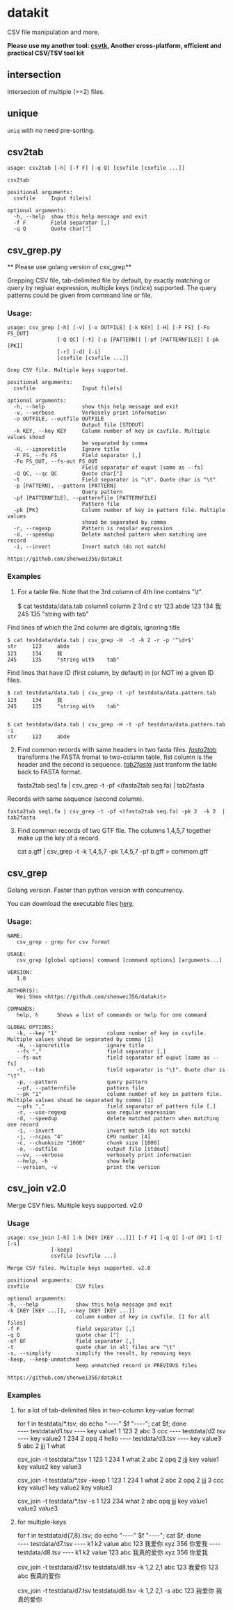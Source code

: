 # datakit

CSV file manipulation and more.

**Please use my another tool: [csvtk](https://github.com/shenwei356/csvtk), 
Another cross-platform, efficient and practical CSV/TSV tool kit**

## intersection

Intersecion of multiple (>=2) files.

## unique

`uniq` with no need pre-sorting.

## csv2tab

    usage: csv2tab [-h] [-f F] [-q Q] [csvfile [csvfile ...]]

    csv2tab

    positional arguments:
      csvfile     Input file(s)

    optional arguments:
      -h, --help  show this help message and exit
      -f F        Field separator [,]
      -q Q        Quote char["]



## csv_grep.py

** Please use golang version of csv_grep**

Grepping CSV file, tab-delimited file by default, by exactly matching or query by
regluar expression, multiple keys (indice) supported. The query patterns could be given from command line or file.

### Usage:

    usage: csv_grep [-h] [-v] [-o OUTFILE] [-k KEY] [-H] [-F FS] [-Fo FS_OUT]
                    [-Q QC] [-t] [-p [PATTERN]] [-pf [PATTERNFILE]] [-pk [PK]]
                    [-r] [-d] [-i]
                    [csvfile [csvfile ...]]

    Grep CSV file. Multiple keys supported.

    positional arguments:
      csvfile               Input file(s)

    optional arguments:
      -h, --help            show this help message and exit
      -v, --verbose         Verbosely print information
      -o OUTFILE, --outfile OUTFILE
                            Output file [STDOUT]
      -k KEY, --key KEY     Column number of key in csvfile. Multiple values shoud
                            be separated by comma
      -H, --ignoretitle     Ignore title
      -F FS, --fs FS        Field separator [,]
      -Fo FS_OUT, --fs-out FS_OUT
                            Field separator of ouput [same as --fs]
      -Q QC, --qc QC        Quote char["]
      -t                    Field separator is "\t". Quote char is "\t"
      -p [PATTERN], --pattern [PATTERN]
                            Query pattern
      -pf [PATTERNFILE], --patternfile [PATTERNFILE]
                            Pattern file
      -pk [PK]              Column number of key in pattern file. Multiple values
                            shoud be separated by comma
      -r, --regexp          Pattern is regular expression
      -d, --speedup         Delete matched pattern when matching one record
      -i, --invert          Invert match (do not match)

    https://github.com/shenwei356/datakit


### Examples

1) For a table file. Note that the 3rd column of 4th line contains "\t".

	$ cat testdata/data.tab
	column1 column 2        3rd c
	str     123     abde
	123     134     我
	245     135     "string with    tab"

Find lines of which the 2nd column are digitals, ignoring title

	$ cat testdata/data.tab | csv_grep -H  -t -k 2 -r -p '^\d+$'
	str     123     abde
	123     134     我
	245     135     "string with    tab"


Find lines that have ID (first column, by default) in (or NOT in) a given ID files.

	$ cat testdata/data.tab | csv_grep -t -pf testdata/data.pattern.tab
    123     134     我
    245     135     "string with    tab"


	$ cat testdata/data.tab | csv_grep -H -t -pf testdata/data.pattern.tab -i
    str     123     abde


2) Find common records with same headers in two fasta files.
[*fasta2tab*](https://github.com/shenwei356/datakit/blob/master/sequence/fasta2tab)
 transforms the FASTA fromat to two-column table, fist column is the header and the second is sequence.
[*tab2fasta*](https://github.com/shenwei356/datakit/blob/master/sequence/tab2fasta) just tranform the
table back to FASTA format.

	fasta2tab seq1.fa | csv_grep -t -pf <(fasta2tab seq.fa) | tab2fasta

Records with same sequence (second column).

	fasta2tab seq1.fa | csv_grep -t -pf <(fasta2tab seq.fa) -pk 2  -k 2  | tab2fasta

3) Find common records of two GTF file.
The columns 1,4,5,7 together make up the key of a record.

    cat a.gff | csv_grep -t -k 1,4,5,7 -pk 1,4,5,7 -pf b.gff > commom.gff

## csv_grep

Golang version. Faster than python version with concurrency.

You can download the executable files [here](https://github.com/shenwei356/datakit/raw/master/csv_grep.go/).

### Usage:

    NAME:
       csv_grep - grep for csv format

    USAGE:
       csv_grep [global options] command [command options] [arguments...]

    VERSION:
       1.0

    AUTHOR(S):
       Wei Shen <https://github.com/shenwei356/datakit>

    COMMANDS:
       help, h      Shows a list of commands or help for one command

    GLOBAL OPTIONS:
       -k, --key "1"                column number of key in csvfile. Multiple values shoud be separated by comma [1]
       -H, --ignoretitle            ignore title
       --fs ","                     field separator [,]
       --fs-out                     field separator of ouput [same as --fs]
       -t, --tab                    field separator is "\t". Quote char is "\t"
       -p, --pattern                query pattern
       --pf, --patternfile          pattern file
       --pk "1"                     column number of key in pattern file. Multiple values shoud be separated by comma [1]
       --pfs ","                    field separator of pattern file [,]
       -r, --use-regexp             use regular expression
       -d, --speedup                delete matched pattern when matching one record
       -i, --invert                 invert match (do not match)
       -j, --ncpus "4"              CPU number [4]
       -c, --chunksize "1000"       chunk size [1000]
       -o, --outfile                output file [stdout]
       --vv, --verbose              verbosely print information
       --help, -h                   show help
       --version, -v                print the version


## csv_join v2.0

Merge CSV files. Multiple keys supported. v2.0

### Usage

    usage: csv_join [-h] [-k [KEY [KEY ...]]] [-f F] [-q Q] [-of OF] [-t] [-s]
                  [-keep]
                  csvfile [csvfile ...]

    Merge CSV files. Multiple keys supported. v2.0

    positional arguments:
    csvfile               CSV files

    optional arguments:
    -h, --help            show this help message and exit
    -k [KEY [KEY ...]], --key [KEY [KEY ...]]
                          column number of key in csvfile. [1 for all files]
    -f F                  field separator [,]
    -q Q                  quote char ["]
    -of OF                field separator [,]
    -t                    quote char in all files are "\t"
    -s, --simplify        simplify the result, by removing keys
    -keep, --keep-unmatched
                          keep unmatched record in PREVIOUS files

    https://github.com/shenwei356/datakit

### Examples

1) for a lot of tab-delimited files in two-column key-value format

    for f in testdata/*.tsv; do echo "----" $f "----"; cat $f; done  
    ---- testdata/d1.tsv ----
    key     value1
    1       123
    2       abc
    3       ccc
    ---- testdata/d2.tsv ----
    key     value2
    1       234
    2       opq
    4       hello
    ---- testdata/d3.tsv ----
    key     value3
    5       abc
    2       jjj
    1       what

    csv_join -t testdata/*.tsv
    1       123     1       234     1       what
    2       abc     2       opq     2       jjj
    key     value1  key     value2  key     value3

    csv_join -t testdata/*.tsv -keep
    1       123     1       234     1       what
    2       abc     2       opq     2       jjj
    3       ccc
    key     value1  key     value2  key     value3

    csv_join -t testdata/*.tsv -s
    1       123     234     what
    2       abc     opq     jjj
    key     value1  value2  value3

2) for multiple-keys

    for f in testdata/d{7,8}.tsv; do echo "----" $f "----"; cat $f; done  
    ---- testdata/d7.tsv ----
    k1      k2      value
    abc     123     我爱你
    xyz     356     你爱我
    ---- testdata/d8.tsv ----
    k1      k2      value
    123     abc     我真的爱你
    xyz     356     你爱我

    csv_join -t testdata/d7.tsv testdata/d8.tsv -k 1,2 2,1
    abc     123     我爱你  123     abc     我真的爱你

    csv_join -t testdata/d7.tsv testdata/d8.tsv -k 1,2 2,1  -s
    abc     123     我爱你  我真的爱你
